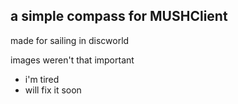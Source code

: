 ## a simple compass for MUSHClient ##

made for sailing in discworld

images weren't that important
* i'm tired
 * will fix it
soon
